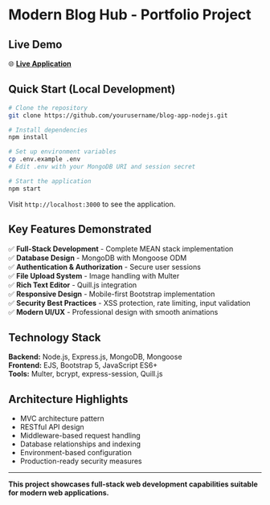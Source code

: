 # Modern Blog Hub - Portfolio Project

## Live Demo
🌐 **[Live Application](your-deployed-url-here)** 

## Quick Start (Local Development)

```bash
# Clone the repository
git clone https://github.com/yourusername/blog-app-nodejs.git

# Install dependencies
npm install

# Set up environment variables
cp .env.example .env
# Edit .env with your MongoDB URI and session secret

# Start the application
npm start
```

Visit `http://localhost:3000` to see the application.

## Key Features Demonstrated

✅ **Full-Stack Development** - Complete MEAN stack implementation  
✅ **Database Design** - MongoDB with Mongoose ODM  
✅ **Authentication & Authorization** - Secure user sessions  
✅ **File Upload System** - Image handling with Multer  
✅ **Rich Text Editor** - Quill.js integration  
✅ **Responsive Design** - Mobile-first Bootstrap implementation  
✅ **Security Best Practices** - XSS protection, rate limiting, input validation  
✅ **Modern UI/UX** - Professional design with smooth animations  

## Technology Stack

**Backend:** Node.js, Express.js, MongoDB, Mongoose  
**Frontend:** EJS, Bootstrap 5, JavaScript ES6+  
**Tools:** Multer, bcrypt, express-session, Quill.js  

## Architecture Highlights

- MVC architecture pattern
- RESTful API design
- Middleware-based request handling
- Database relationships and indexing
- Environment-based configuration
- Production-ready security measures

---

**This project showcases full-stack web development capabilities suitable for modern web applications.**
